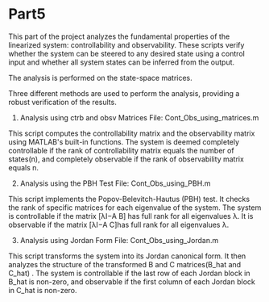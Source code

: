 # Part5

This part of the project analyzes the fundamental properties of the linearized system: controllability and observability. These scripts verify whether the system can be steered to any desired state using a control input and whether all system states can be inferred from the output.

The analysis is performed on the state-space matrices.

Three different methods are used to perform the analysis, providing a robust verification of the results.

1. Analysis using ctrb and obsv Matrices
File: Cont_Obs_using_matrices.m

This script computes the controllability matrix and the observability matrix using MATLAB's built-in functions. The system is deemed completely controllable if the rank of controllability matrix equals the number of states(n), and completely observable if the rank of 
observability matrix equals n.

2. Analysis using the PBH Test
File: Cont_Obs_using_PBH.m

This script implements the Popov-Belevitch-Hautus (PBH) test. It checks the rank of specific matrices for each eigenvalue of the system. The system is controllable if the matrix 
[λI−A B] has full rank for all eigenvalues λ. It is observable if the matrix [λI−A C]has full rank for all eigenvalues λ.

3. Analysis using Jordan Form
File: Cont_Obs_using_Jordan.m

This script transforms the system into its Jordan canonical form. It then analyzes the structure of the transformed B and C matrices(B_hat and C_hat) . The system is controllable if the last row of each Jordan block in B_hat is non-zero, and observable if the first column of each Jordan block in 
C_hat is non-zero.
